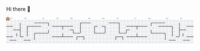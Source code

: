  Hi there 👋

<picture>
  <source media="(prefers-color-scheme: dark)" srcset="https://raw.githubusercontent.com/IgorRaiad0/IgorRaiad0/output/pacman-contribution-graph-dark.svg">
  <source media="(prefers-color-scheme: light)" srcset="https://raw.githubusercontent.com/IgorRaiad0/IgorRaiad0/output/pacman-contribution-graph.svg">
  <img alt="pacman contribution graph" src="https://raw.githubusercontent.com/IgorRaiad0/IgorRaiad0/output/pacman-contribution-graph.svg">
</picture>


